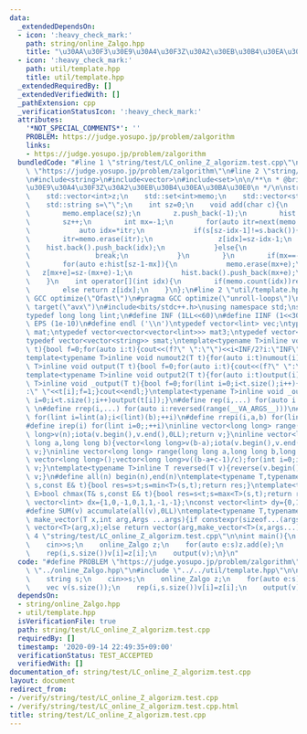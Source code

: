 ```yaml
---
data:
  _extendedDependsOn:
  - icon: ':heavy_check_mark:'
    path: string/online_Zalgo.hpp
    title: "\u30AA\u30F3\u30E9\u30A4\u30F3Z\u30A2\u30EB\u30B4\u30EA\u30BA\u30E0"
  - icon: ':heavy_check_mark:'
    path: util/template.hpp
    title: util/template.hpp
  _extendedRequiredBy: []
  _extendedVerifiedWith: []
  _pathExtension: cpp
  _verificationStatusIcon: ':heavy_check_mark:'
  attributes:
    '*NOT_SPECIAL_COMMENTS*': ''
    PROBLEM: https://judge.yosupo.jp/problem/zalgorithm
    links:
    - https://judge.yosupo.jp/problem/zalgorithm
  bundledCode: "#line 1 \"string/test/LC_online_Z_algorizm.test.cpp\"\n#define PROBLEM\
    \ \"https://judge.yosupo.jp/problem/zalgorithm\"\n#line 2 \"string/online_Zalgo.hpp\"\
    \n#include<string>\n#include<vector>\n#include<set>\n\n/**\n * @brief \u30AA\u30F3\
    \u30E9\u30A4\u30F3Z\u30A2\u30EB\u30B4\u30EA\u30BA\u30E0\n */\n\nstruct online_Zalgo{\n\
    \    std::vector<int>z;\n    std::set<int>memo;\n    std::vector<std::vector<int>>hist;\n\
    \    std::string s=\"\";\n    int sz=0;\n    void add(char c){\n        s+=c;\n\
    \        memo.emplace(sz);\n        z.push_back(-1);\n        hist.push_back(std::vector<int>());\n\
    \        sz++;\n        int mx=-1;\n        for(auto itr=next(memo.begin(),1);itr!=memo.end();){\n\
    \            auto idx=*itr;\n            if(s[sz-idx-1]!=s.back()){\n        \
    \        itr=memo.erase(itr);\n                z[idx]=sz-idx-1;\n            \
    \    hist.back().push_back(idx);\n            }else{\n                mx=idx;\n\
    \                break;\n            }\n        }\n        if(mx==-1)return;\n\
    \        for(auto e:hist[sz-1-mx]){\n            memo.erase(mx+e);\n         \
    \   z[mx+e]=sz-(mx+e)-1;\n            hist.back().push_back(mx+e);\n        }\n\
    \    }\n    int operator[](int idx){\n        if(memo.count(idx))return sz-idx;\n\
    \        else return z[idx];\n    }\n};\n#line 2 \"util/template.hpp\"\n#pragma\
    \ GCC optimize(\"Ofast\")\n#pragma GCC optimize(\"unroll-loops\")\n#pragma GCC\
    \ target(\"avx\")\n#include<bits/stdc++.h>\nusing namespace std;\nstruct __INIT__{__INIT__(){cin.tie(0);ios::sync_with_stdio(false);cout<<fixed<<setprecision(15);}}__INIT__;\n\
    typedef long long lint;\n#define INF (1LL<<60)\n#define IINF (1<<30)\n#define\
    \ EPS (1e-10)\n#define endl ('\\n')\ntypedef vector<lint> vec;\ntypedef vector<vector<lint>>\
    \ mat;\ntypedef vector<vector<vector<lint>>> mat3;\ntypedef vector<string> svec;\n\
    typedef vector<vector<string>> smat;\ntemplate<typename T>inline void numout(T\
    \ t){bool f=0;for(auto i:t){cout<<(f?\" \":\"\")<<i<INF/2?i:\"INF\";f=1;}cout<<endl;}\n\
    template<typename T>inline void numout2(T t){for(auto i:t)numout(i);}\ntemplate<typename\
    \ T>inline void output(T t){bool f=0;for(auto i:t){cout<<(f?\" \":\"\")<<i;f=1;}cout<<endl;}\n\
    template<typename T>inline void output2(T t){for(auto i:t)output(i);}\ntemplate<typename\
    \ T>inline void _output(T t){bool f=0;for(lint i=0;i<t.size();i++){cout<<f?\"\"\
    :\" \"<<t[i];f=1;}cout<<endl;}\ntemplate<typename T>inline void _output2(T t){for(lint\
    \ i=0;i<t.size();i++)output(t[i]);}\n#define rep(i,...) for(auto i:range(__VA_ARGS__))\
    \ \n#define rrep(i,...) for(auto i:reversed(range(__VA_ARGS__)))\n#define repi(i,a,b)\
    \ for(lint i=lint(a);i<(lint)(b);++i)\n#define rrepi(i,a,b) for(lint i=lint(b)-1;i>=lint(a);--i)\n\
    #define irep(i) for(lint i=0;;++i)\ninline vector<long long> range(long long n){vector<long\
    \ long>v(n);iota(v.begin(),v.end(),0LL);return v;}\ninline vector<long long> range(long\
    \ long a,long long b){vector<long long>v(b-a);iota(v.begin(),v.end(),a);return\
    \ v;}\ninline vector<long long> range(long long a,long long b,long long c){if((b-a+c-1)/c<=0)return\
    \ vector<long long>();vector<long long>v((b-a+c-1)/c);for(int i=0;i<(int)v.size();++i)v[i]=i?v[i-1]+c:a;return\
    \ v;}\ntemplate<typename T>inline T reversed(T v){reverse(v.begin(),v.end());return\
    \ v;}\n#define all(n) begin(n),end(n)\ntemplate<typename T,typename E>bool chmin(T&\
    \ s,const E& t){bool res=s>t;s=min<T>(s,t);return res;}\ntemplate<typename T,typename\
    \ E>bool chmax(T& s,const E& t){bool res=s<t;s=max<T>(s,t);return res;}\nconst\
    \ vector<lint> dx={1,0,-1,0,1,1,-1,-1};\nconst vector<lint> dy={0,1,0,-1,1,-1,1,-1};\n\
    #define SUM(v) accumulate(all(v),0LL)\ntemplate<typename T,typename ...Args>auto\
    \ make_vector(T x,int arg,Args ...args){if constexpr(sizeof...(args)==0)return\
    \ vector<T>(arg,x);else return vector(arg,make_vector<T>(x,args...));}\n#line\
    \ 4 \"string/test/LC_online_Z_algorizm.test.cpp\"\n\nint main(){\n    string s;\n\
    \    cin>>s;\n    online_Zalgo z;\n    for(auto e:s)z.add(e);\n    vec v(s.size());\n\
    \    rep(i,s.size())v[i]=z[i];\n    output(v);\n}\n"
  code: "#define PROBLEM \"https://judge.yosupo.jp/problem/zalgorithm\"\n#include\
    \ \"../online_Zalgo.hpp\"\n#include \"../../util/template.hpp\"\n\nint main(){\n\
    \    string s;\n    cin>>s;\n    online_Zalgo z;\n    for(auto e:s)z.add(e);\n\
    \    vec v(s.size());\n    rep(i,s.size())v[i]=z[i];\n    output(v);\n}"
  dependsOn:
  - string/online_Zalgo.hpp
  - util/template.hpp
  isVerificationFile: true
  path: string/test/LC_online_Z_algorizm.test.cpp
  requiredBy: []
  timestamp: '2020-09-14 22:49:35+09:00'
  verificationStatus: TEST_ACCEPTED
  verifiedWith: []
documentation_of: string/test/LC_online_Z_algorizm.test.cpp
layout: document
redirect_from:
- /verify/string/test/LC_online_Z_algorizm.test.cpp
- /verify/string/test/LC_online_Z_algorizm.test.cpp.html
title: string/test/LC_online_Z_algorizm.test.cpp
---
```

